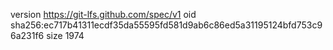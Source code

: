 version https://git-lfs.github.com/spec/v1
oid sha256:ec717b41311ecdf35da55595fd581d9ab6c86ed5a31195124bfd753c96a231f6
size 1974
